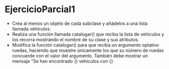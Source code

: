 # EjercicioParcial1

- Crea al menos un objeto de cada subclase y añádelos a una lista llamada vehiculos.
- Realiza una función llamada catalogar() que reciba la lista de vehiculos y los recorra mostrando el nombre de su clase y sus atributos.
- Modifica la función catalogar() para que reciba un argumento optativo ruedas, haciendo que muestre únicamente los que su número de ruedas concuerde con el valor del argumento. También debe mostrar un mensaje "Se han encontrado {} vehículos con {}

